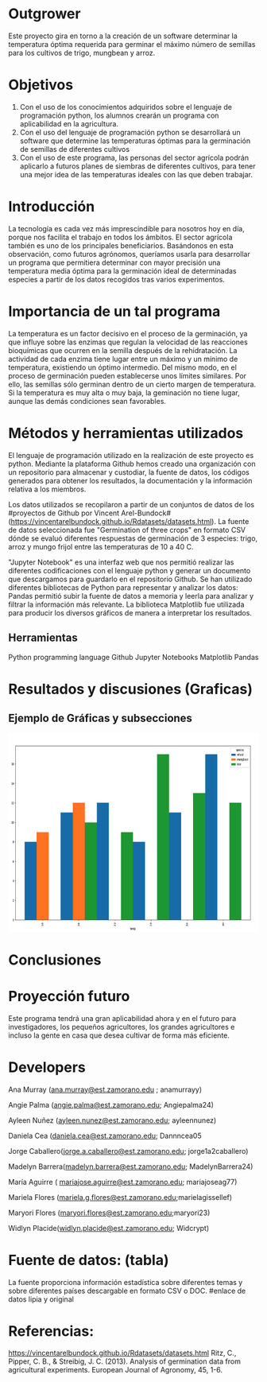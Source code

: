 # Outgrower
Este proyecto gira en torno a la creación de un software determinar la temperatura óptima requerida para germinar el máximo número de semillas para los cultivos de trigo, mungbean y arroz. 

# Objetivos 
1. Con el uso de los conocimientos adquiridos sobre el lenguaje de programación python, los alumnos crearán un programa con aplicabilidad en la agricultura. 
2. Con el uso del lenguaje de programación python se desarrollará un software que determine las temperaturas óptimas para la germinación de semillas de diferentes cultivos 
3. Con el uso de este programa, las personas del sector agrícola podrán aplicarlo a futuros planes de siembras de diferentes cultivos, para tener una mejor idea de las temperaturas ideales con las que deben trabajar. 

# Introducción 
La tecnología es cada vez más imprescindible para nosotros hoy en día, porque nos facilita el trabajo en todos los ámbitos.
El sector agrícola también es uno de los principales beneficiarios. Basándonos en esta observación, como futuros agrónomos, queríamos usarla para
desarrollar un programa que permitiera determinar con mayor precisión una temperatura media óptima para la germinación ideal de determinadas especies a partir de los datos recogidos tras varios experimentos.

# Importancia de un tal programa
La temperatura es un factor decisivo en el proceso de la germinación, ya que influye
sobre las enzimas que regulan la velocidad de las reacciones bioquímicas que ocurren en la
semilla después de la rehidratación. La actividad de cada enzima tiene lugar entre un máximo y
un mínimo de temperatura, existiendo un óptimo intermedio. Del mismo modo, en el proceso
de germinación pueden establecerse unos límites similares. Por ello, las semillas sólo germinan
dentro de un cierto margen de temperatura. Si la temperatura es muy alta o muy baja, la
geminación no tiene lugar, aunque las demás condiciones sean favorables.


# Métodos y herramientas utilizados  
El lenguaje de programación utilizado en la realización de este proyecto es python. Mediante la plataforma Github hemos creado una organización con un repositorio para almacenar y custodiar, la fuente de datos, los códigos generados para obtener los resultados, la documentación y la información relativa a los miembros.

Los datos utilizados se recopilaron a partir de un conjuntos de datos de los #proyectos de Github por Vincent Arel-Bundock#(https://vincentarelbundock.github.io/Rdatasets/datasets.html). La fuente de datos seleccionada fue "Germination of three crops" en formato CSV dónde se evaluó diferentes respuestas de germinación de 3 especies: trigo, arroz y mungo frijol entre las temperaturas de 10 a 40 C.

"Jupyter Notebook" es una interfaz web que nos permitió realizar las diferentes codificaciones con el lenguaje python y generar un documento que descargamos para guardarlo en el repositorio Github.
Se han utilizado diferentes bibliotecas de Python para representar y analizar los datos:
Pandas permitió subir la fuente de datos a memoria y leerla para analizar y filtrar la información más relevante.
La biblioteca Matplotlib fue utilizada para producir los diversos gráficos de manera a  interpretar los resultados.
## Herramientas 
Python programming language
Github 
Jupyter Notebooks 
Matplotlib
Pandas 

#	Resultados y discusiones (Graficas)

## Ejemplo de Gráficas y subsecciones

<img height="400" src="https://raw.githubusercontent.com/TEA-Outgrowers/Outgrower/master/graph-species.png" align="middle">

# Conclusiones

# Proyección futuro 
Este programa tendrá una gran aplicabilidad ahora y en el futuro para investigadores, los pequeños agricultores, los grandes agricultores e incluso la gente en casa que desea cultivar de forma más eficiente. 

# Developers 
Ana Murray (ana.murray@est.zamorano.edu ; anamurrayy) 

Angie Palma (angie.palma@est.zamorano.edu; Angiepalma24)

Ayleen Nuñez (ayleen.nunez@est.zamorano.edu; ayleennunez)

Daniela Cea (daniela.cea@est.zamorano.edu; Dannncea05

Jorge Caballero(jorge.a.caballero@est.zamorano.edu; jorge1a2caballero)

Madelyn Barrera(madelyn.barrera@est.zamorano.edu; MadelynBarrera24)

María Aguirre ( mariajose.aguirre@est.zamorano.edu; mariajoseag77)

Mariela Flores (mariela.g.flores@est.zamorano.edu;marielagissellef)

Maryori Flores (maryori.flores@est.zamorano.edu;maryori23)

Widlyn Placide(widlyn.placide@est.zamorano.edu; Widcrypt) 


# Fuente de datos: (tabla)
La fuente proporciona información estadística sobre diferentes temas y sobre diferentes países descargable en formato CSV o DOC.
#enlace de datos lipia y original

# Referencias: 

https://vincentarelbundock.github.io/Rdatasets/datasets.html 
Ritz, C., Pipper, C. B., & Streibig, J. C. (2013). Analysis of germination data from agricultural experiments. European Journal of Agronomy, 45, 1-6.
